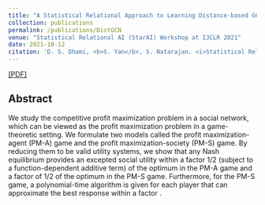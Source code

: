 ```yaml
---
title: "A Statistical Relational Approach to Learning Distance-based GCNs"
collection: publications
permalink: /publications/DistGCN
venue: "Statistical Relational AI (StarAI) Workshop at IJCLR 2021"
date: 2021-10-12
citation: 'D. S. Dhami, <b>S. Yan</b>, S. Natarajan. <i>Statistical Relational AI (StarAI) Workshop at IJCLR 2021</i>.'
---
```


[[PDF]](https://arxiv.org/abs/2102.07007)

## Abstract
We study the competitive profit maximization problem in a social network, which can be viewed as the profit maximization problem in a game-theoretic setting. We formulate two models called the profit maximization-agent (PM-A) game and the profit maximization-society (PM-S) game. By reducing them to be valid utility systems, we show that any Nash equilibrium provides an excepted social utility within a factor 1/2 (subject to a function-dependent additive term) of the optimum in the PM-A game and a factor of 1/2 of the optimum in the PM-S game. Furthermore, for the PM-S game, a polynomial-time algorithm is given for each player that can approximate the best response within a factor .


